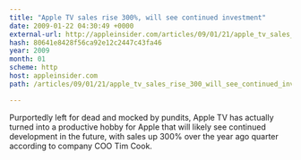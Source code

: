 ```yaml
---
title: "Apple TV sales rise 300%, will see continued investment"
date: 2009-01-22 04:30:49 +0000
external-url: http://appleinsider.com/articles/09/01/21/apple_tv_sales_rise_300_will_see_continued_investment
hash: 80641e8428f56ca92e12c2447c43fa46
year: 2009
month: 01
scheme: http
host: appleinsider.com
path: /articles/09/01/21/apple_tv_sales_rise_300_will_see_continued_investment

---
```


Purportedly left for dead and mocked by pundits, Apple TV has actually turned into a productive hobby for Apple that will likely see continued development in the future, with sales up 300% over the year ago quarter according to company COO Tim Cook.
